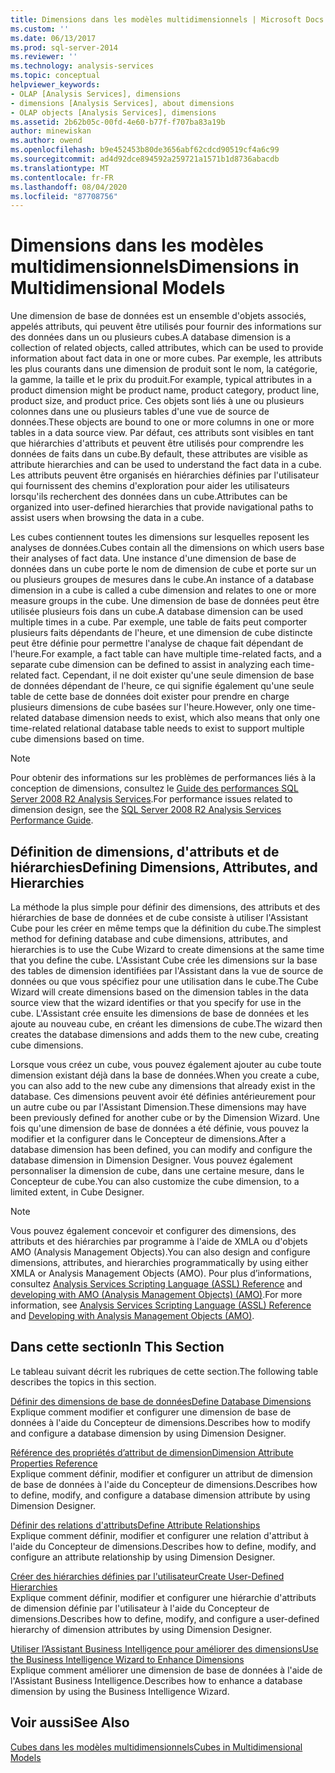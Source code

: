 ```yaml
---
title: Dimensions dans les modèles multidimensionnels | Microsoft Docs
ms.custom: ''
ms.date: 06/13/2017
ms.prod: sql-server-2014
ms.reviewer: ''
ms.technology: analysis-services
ms.topic: conceptual
helpviewer_keywords:
- OLAP [Analysis Services], dimensions
- dimensions [Analysis Services], about dimensions
- OLAP objects [Analysis Services], dimensions
ms.assetid: 2b62b05c-00fd-4e60-b77f-f707ba83a19b
author: minewiskan
ms.author: owend
ms.openlocfilehash: b9e452453b80de3656abf62cdcd90519cf4a6c99
ms.sourcegitcommit: ad4d92dce894592a259721a1571b1d8736abacdb
ms.translationtype: MT
ms.contentlocale: fr-FR
ms.lasthandoff: 08/04/2020
ms.locfileid: "87708756"
---
```

# <a name="dimensions-in-multidimensional-models"></a><span data-ttu-id="46030-102">Dimensions dans les modèles multidimensionnels</span><span class="sxs-lookup"><span data-stu-id="46030-102">Dimensions in Multidimensional Models</span></span>
  <span data-ttu-id="46030-103">Une dimension de base de données est un ensemble d'objets associés, appelés attributs, qui peuvent être utilisés pour fournir des informations sur des données dans un ou plusieurs cubes.</span><span class="sxs-lookup"><span data-stu-id="46030-103">A database dimension is a collection of related objects, called attributes, which can be used to provide information about fact data in one or more cubes.</span></span> <span data-ttu-id="46030-104">Par exemple, les attributs les plus courants dans une dimension de produit sont le nom, la catégorie, la gamme, la taille et le prix du produit.</span><span class="sxs-lookup"><span data-stu-id="46030-104">For example, typical attributes in a product dimension might be product name, product category, product line, product size, and product price.</span></span> <span data-ttu-id="46030-105">Ces objets sont liés à une ou plusieurs colonnes dans une ou plusieurs tables d'une vue de source de données.</span><span class="sxs-lookup"><span data-stu-id="46030-105">These objects are bound to one or more columns in one or more tables in a data source view.</span></span> <span data-ttu-id="46030-106">Par défaut, ces attributs sont visibles en tant que hiérarchies d'attributs et peuvent être utilisés pour comprendre les données de faits dans un cube.</span><span class="sxs-lookup"><span data-stu-id="46030-106">By default, these attributes are visible as attribute hierarchies and can be used to understand the fact data in a cube.</span></span> <span data-ttu-id="46030-107">Les attributs peuvent être organisés en hiérarchies définies par l'utilisateur qui fournissent des chemins d'exploration pour aider les utilisateurs lorsqu'ils recherchent des données dans un cube.</span><span class="sxs-lookup"><span data-stu-id="46030-107">Attributes can be organized into user-defined hierarchies that provide navigational paths to assist users when browsing the data in a cube.</span></span>  
  
 <span data-ttu-id="46030-108">Les cubes contiennent toutes les dimensions sur lesquelles reposent les analyses de données.</span><span class="sxs-lookup"><span data-stu-id="46030-108">Cubes contain all the dimensions on which users base their analyses of fact data.</span></span> <span data-ttu-id="46030-109">Une instance d'une dimension de base de données dans un cube porte le nom de dimension de cube et porte sur un ou plusieurs groupes de mesures dans le cube.</span><span class="sxs-lookup"><span data-stu-id="46030-109">An instance of a database dimension in a cube is called a cube dimension and relates to one or more measure groups in the cube.</span></span> <span data-ttu-id="46030-110">Une dimension de base de données peut être utilisée plusieurs fois dans un cube.</span><span class="sxs-lookup"><span data-stu-id="46030-110">A database dimension can be used multiple times in a cube.</span></span> <span data-ttu-id="46030-111">Par exemple, une table de faits peut comporter plusieurs faits dépendants de l'heure, et une dimension de cube distincte peut être définie pour permettre l'analyse de chaque fait dépendant de l'heure.</span><span class="sxs-lookup"><span data-stu-id="46030-111">For example, a fact table can have multiple time-related facts, and a separate cube dimension can be defined to assist in analyzing each time-related fact.</span></span> <span data-ttu-id="46030-112">Cependant, il ne doit exister qu'une seule dimension de base de données dépendant de l'heure, ce qui signifie également qu'une seule table de cette base de données doit exister pour prendre en charge plusieurs dimensions de cube basées sur l'heure.</span><span class="sxs-lookup"><span data-stu-id="46030-112">However, only one time-related database dimension needs to exist, which also means that only one time-related relational database table needs to exist to support multiple cube dimensions based on time.</span></span>  
  
> [!NOTE]  
>  <span data-ttu-id="46030-113">Pour obtenir des informations sur les problèmes de performances liés à la conception de dimensions, consultez le [Guide des performances SQL Server 2008 R2 Analysis Services](https://go.microsoft.com/fwlink/?LinkId=306717).</span><span class="sxs-lookup"><span data-stu-id="46030-113">For performance issues related to dimension design, see the [SQL Server 2008 R2 Analysis Services Performance Guide](https://go.microsoft.com/fwlink/?LinkId=306717).</span></span>  
  
## <a name="defining-dimensions-attributes-and-hierarchies"></a><span data-ttu-id="46030-114">Définition de dimensions, d'attributs et de hiérarchies</span><span class="sxs-lookup"><span data-stu-id="46030-114">Defining Dimensions, Attributes, and Hierarchies</span></span>  
 <span data-ttu-id="46030-115">La méthode la plus simple pour définir des dimensions, des attributs et des hiérarchies de base de données et de cube consiste à utiliser l'Assistant Cube pour les créer en même temps que la définition du cube.</span><span class="sxs-lookup"><span data-stu-id="46030-115">The simplest method for defining database and cube dimensions, attributes, and hierarchies is to use the Cube Wizard to create dimensions at the same time that you define the cube.</span></span> <span data-ttu-id="46030-116">L'Assistant Cube crée les dimensions sur la base des tables de dimension identifiées par l'Assistant dans la vue de source de données ou que vous spécifiez pour une utilisation dans le cube.</span><span class="sxs-lookup"><span data-stu-id="46030-116">The Cube Wizard will create dimensions based on the dimension tables in the data source view that the wizard identifies or that you specify for use in the cube.</span></span> <span data-ttu-id="46030-117">L'Assistant crée ensuite les dimensions de base de données et les ajoute au nouveau cube, en créant les dimensions de cube.</span><span class="sxs-lookup"><span data-stu-id="46030-117">The wizard then creates the database dimensions and adds them to the new cube, creating cube dimensions.</span></span>  
  
 <span data-ttu-id="46030-118">Lorsque vous créez un cube, vous pouvez également ajouter au cube toute dimension existant déjà dans la base de données.</span><span class="sxs-lookup"><span data-stu-id="46030-118">When you create a cube, you can also add to the new cube any dimensions that already exist in the database.</span></span> <span data-ttu-id="46030-119">Ces dimensions peuvent avoir été définies antérieurement pour un autre cube ou par l'Assistant Dimension.</span><span class="sxs-lookup"><span data-stu-id="46030-119">These dimensions may have been previously defined for another cube or by the Dimension Wizard.</span></span> <span data-ttu-id="46030-120">Une fois qu'une dimension de base de données a été définie, vous pouvez la modifier et la configurer dans le Concepteur de dimensions.</span><span class="sxs-lookup"><span data-stu-id="46030-120">After a database dimension has been defined, you can modify and configure the database dimension in Dimension Designer.</span></span> <span data-ttu-id="46030-121">Vous pouvez également personnaliser la dimension de cube, dans une certaine mesure, dans le Concepteur de cube.</span><span class="sxs-lookup"><span data-stu-id="46030-121">You can also customize the cube dimension, to a limited extent, in Cube Designer.</span></span>  
  
> [!NOTE]  
>  <span data-ttu-id="46030-122">Vous pouvez également concevoir et configurer des dimensions, des attributs et des hiérarchies par programme à l'aide de XMLA ou d'objets AMO (Analysis Management Objects).</span><span class="sxs-lookup"><span data-stu-id="46030-122">You can also design and configure dimensions, attributes, and hierarchies programmatically by using either XMLA or Analysis Management Objects (AMO).</span></span> <span data-ttu-id="46030-123">Pour plus d’informations, consultez [Analysis Services Scripting Language &#40;ASSL&#41; Reference](https://docs.microsoft.com/bi-reference/assl/analysis-services-scripting-language-assl-for-xmla) and [developing with AMO (Analysis Management Objects) &#40;AMO&#41;](https://docs.microsoft.com/bi-reference/amo/developing-with-analysis-management-objects-amo).</span><span class="sxs-lookup"><span data-stu-id="46030-123">For more information, see [Analysis Services Scripting Language &#40;ASSL&#41; Reference](https://docs.microsoft.com/bi-reference/assl/analysis-services-scripting-language-assl-for-xmla) and [Developing with Analysis Management Objects &#40;AMO&#41;](https://docs.microsoft.com/bi-reference/amo/developing-with-analysis-management-objects-amo).</span></span>  
  
## <a name="in-this-section"></a><span data-ttu-id="46030-124">Dans cette section</span><span class="sxs-lookup"><span data-stu-id="46030-124">In This Section</span></span>  
 <span data-ttu-id="46030-125">Le tableau suivant décrit les rubriques de cette section.</span><span class="sxs-lookup"><span data-stu-id="46030-125">The following table describes the topics in this section.</span></span>  
  
 [<span data-ttu-id="46030-126">Définir des dimensions de base de données</span><span class="sxs-lookup"><span data-stu-id="46030-126">Define Database Dimensions</span></span>](define-database-dimensions.md)  
 <span data-ttu-id="46030-127">Explique comment modifier et configurer une dimension de base de données à l'aide du Concepteur de dimensions.</span><span class="sxs-lookup"><span data-stu-id="46030-127">Describes how to modify and configure a database dimension by using Dimension Designer.</span></span>  
  
 [<span data-ttu-id="46030-128">Référence des propriétés d’attribut de dimension</span><span class="sxs-lookup"><span data-stu-id="46030-128">Dimension Attribute Properties Reference</span></span>](dimension-attribute-properties-reference.md)  
 <span data-ttu-id="46030-129">Explique comment définir, modifier et configurer un attribut de dimension de base de données à l'aide du Concepteur de dimensions.</span><span class="sxs-lookup"><span data-stu-id="46030-129">Describes how to define, modify, and configure a database dimension attribute by using Dimension Designer.</span></span>  
  
 [<span data-ttu-id="46030-130">Définir des relations d'attributs</span><span class="sxs-lookup"><span data-stu-id="46030-130">Define Attribute Relationships</span></span>](attribute-relationships-define.md)  
 <span data-ttu-id="46030-131">Explique comment définir, modifier et configurer une relation d'attribut à l'aide du Concepteur de dimensions.</span><span class="sxs-lookup"><span data-stu-id="46030-131">Describes how to define, modify, and configure an attribute relationship by using Dimension Designer.</span></span>  
  
 [<span data-ttu-id="46030-132">Créer des hiérarchies définies par l'utilisateur</span><span class="sxs-lookup"><span data-stu-id="46030-132">Create User-Defined Hierarchies</span></span>](user-defined-hierarchies-create.md)  
 <span data-ttu-id="46030-133">Explique comment définir, modifier et configurer une hiérarchie d'attributs de dimension définie par l'utilisateur à l'aide du Concepteur de dimensions.</span><span class="sxs-lookup"><span data-stu-id="46030-133">Describes how to define, modify, and configure a user-defined hierarchy of dimension attributes by using Dimension Designer.</span></span>  
  
 [<span data-ttu-id="46030-134">Utiliser l’Assistant Business Intelligence pour améliorer des dimensions</span><span class="sxs-lookup"><span data-stu-id="46030-134">Use the Business Intelligence Wizard to Enhance Dimensions</span></span>](../use-the-business-intelligence-wizard-to-enhance-dimensions.md)  
 <span data-ttu-id="46030-135">Explique comment améliorer une dimension de base de données à l'aide de l'Assistant Business Intelligence.</span><span class="sxs-lookup"><span data-stu-id="46030-135">Describes how to enhance a database dimension by using the Business Intelligence Wizard.</span></span>  
  
## <a name="see-also"></a><span data-ttu-id="46030-136">Voir aussi</span><span class="sxs-lookup"><span data-stu-id="46030-136">See Also</span></span>  
 [<span data-ttu-id="46030-137">Cubes dans les modèles multidimensionnels</span><span class="sxs-lookup"><span data-stu-id="46030-137">Cubes in Multidimensional Models</span></span>](cubes-in-multidimensional-models.md)  
  
  
